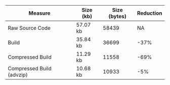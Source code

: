 | Measure | Size (kb) | Size (bytes) | Reduction |
| --- | --- | --- | --- |
| Raw Source Code | 57.07 kb | 58439 | NA |
| Build | 35.84 kb | 36699 | -37% |
| Compressed Build | 11.29 kb | 11558 | -69% |
| Compressed Build (advzip) | 10.68 kb | 10933 | -5% |
